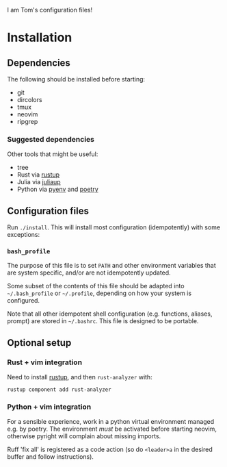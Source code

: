 I am Tom's configuration files!

# Installation

## Dependencies

The following should be installed before starting:

- git
- dircolors
- tmux
- neovim
- ripgrep

### Suggested dependencies

Other tools that might be useful:
- tree
- Rust via [rustup](https://rustup.rs/)
- Julia via [juliaup](https://github.com/JuliaLang/juliaup)
- Python via [pyenv](https://github.com/pyenv/pyenv) and [poetry](https://python-poetry.org/docs/#installing-with-the-official-installer)

## Configuration files

Run `./install`. This will install most configuration (idempotently) with some exceptions:

### `bash_profile`
The purpose of this file is to set `PATH` and other environment variables that are system specific, and/or are not idempotently updated.

Some subset of the contents of this file should be adapted into `~/.bash_profile` or `~/.profile`,
depending on how your system is configured.

Note that all other idempotent shell configuration (e.g. functions, aliases, prompt) are stored in `~/.bashrc`.
This file is designed to be portable.

## Optional setup

### Rust + vim integration
Need to install [rustup](https://rustup.rs/), and then `rust-analyzer` with:
```
rustup component add rust-analyzer
```

### Python + vim integration
For a sensible experience, work in a python virtual environment managed e.g. by poetry.
The environment _must_ be activated before starting neovim, otherwise pyright will complain about missing imports.

Ruff 'fix all' is registered as a code action (so do `<leader>a` in the desired buffer and follow instructions).
